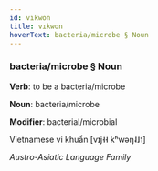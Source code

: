 ```yaml
---
id: vıkwon
title: vıkwon
hoverText: bacteria/microbe § Noun
---
```


### bacteria/microbe § Noun

**Verb**: to be a bacteria/microbe

**Noun**: bacteria/microbe

**Modifier**: bacterial/microbial

Vietnamese vi khuẩn [vɪj˧˧ kʰwəŋ˨˩˦] 

*Austro-Asiatic Language Family*
